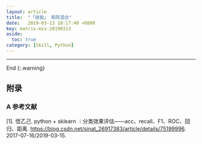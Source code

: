 ```yaml
---
layout: article
title:  "「技能」 矩阵混合"
date:   2019-03-13 18:17:40 +0800
key: matrix-mix-20190313
aside:
  toc: true
category: [Skill, Python]
---
```



-------------------  
 End
{:.warning}  



## 附录
### A  参考文献  
[1]. 悟乙己. python + sklearn ︱分类效果评估——acc、recall、F1、ROC、回归、距离. <https://blog.csdn.net/sinat_26917383/article/details/75199996>. 2017-07-16/2019-03-15.    
